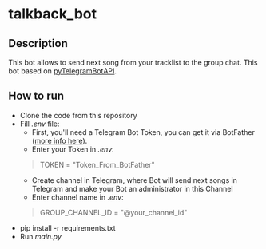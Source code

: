 # talkback_bot

## Description
This bot allows to send next song from your tracklist to the group chat.
This bot based on [pyTelegramBotAPI](https://github.com/eternnoir/pyTelegramBotAPI).


## How to run

* Clone the code from this repository
* Fill _.env_ file:
  * First, you'll need a Telegram Bot Token, you can get it via BotFather 
([more info here](https://core.telegram.org/bots)).  
  * Enter your Token in _.env_:
  > TOKEN = "Token_From_BotFather"
  * Create channel in Telegram, where Bot will send next songs in Telegram and make your Bot an administrator in this Channel
  * Enter channel name in _.env_:
  > GROUP_CHANNEL_ID = "@your_channel_id"
* pip install -r requirements.txt
* Run _main.py_
